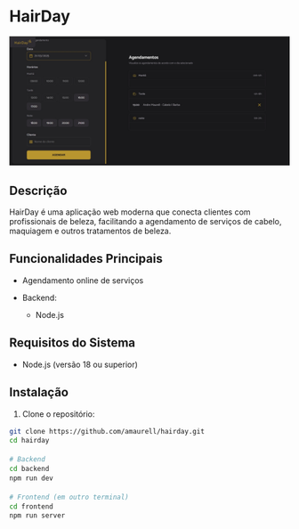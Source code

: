 # HairDay

<img src="hairdayimg.jpg" alt="Image do Projeto" width="800"/>

## Descrição

HairDay é uma aplicação web moderna que conecta clientes com profissionais de beleza, facilitando a agendamento de serviços de cabelo, maquiagem e outros tratamentos de beleza.

## Funcionalidades Principais

- Agendamento online de serviços

- Backend:
  - Node.js

## Requisitos do Sistema

- Node.js (versão 18 ou superior)

## Instalação

1. Clone o repositório:

```bash
git clone https://github.com/amaurell/hairday.git
cd hairday

# Backend
cd backend
npm run dev

# Frontend (em outro terminal)
cd frontend
npm run server

```
